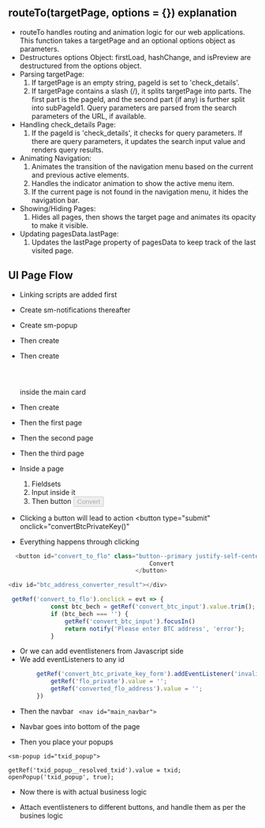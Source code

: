 ## routeTo(targetPage, options = {}) explanation 
- routeTo handles routing and animation logic for our web applications. This function takes a targetPage and an optional options object as parameters.
- Destructures options Object: firstLoad, hashChange, and isPreview are destructured from the options object.
- Parsing targetPage:
  1. If targetPage is an empty string, pageId is set to 'check_details'.
  2. If targetPage contains a slash (/), it splits targetPage into parts. The first part is the pageId, and the second part (if any) is further split into subPageId1.
Query parameters are parsed from the search parameters of the URL, if available.
- Handling check_details Page:
  1. If the pageId is 'check_details', it checks for query parameters. If there are query parameters, it updates the search input value and renders query results.
- Animating Navigation:
  1. Animates the transition of the navigation menu based on the current and previous active elements.
  2. Handles the indicator animation to show the active menu item.
  3. If the current page is not found in the navigation menu, it hides the navigation bar.
- Showing/Hiding Pages:
  1. Hides all pages, then shows the target page and animates its opacity to make it visible.
- Updating pagesData.lastPage:
  1. Updates the lastPage property of pagesData to keep track of the last visited page.

## UI Page Flow
- Linking scripts are added first

- Create sm-notifications thereafter
- Create sm-popup

- Then create <div id="main_card">

- Then create <header></header> inside the main card

- Then create <main id="pages_container" class="grid">

- Then the first page <div id="check_details" class="page hidden">
- Then the second page <div id="send" class="page">
- Then the third page <div id="convert_key" class="page hidden flex flex-direction-column gap-1-5">


- Inside a page
  1. Fieldsets
  2. Input inside it
  3. Then button <button type="submit" onclick="convertBtcPrivateKey()" class="button button--primary cta" disabled="">Convert</button>

- Clicking a button will lead to action <button type="submit" onclick="convertBtcPrivateKey()" 

- Everything happens through clicking

```javascript
  <button id="convert_to_flo" class="button--primary justify-self-center cta" type="submit" disabled="">
                                        Convert
                                    </button>

<div id="btc_address_converter_result"></div>

 getRef('convert_to_flo').onclick = evt => {
            const btc_bech = getRef('convert_btc_input').value.trim();
            if (btc_bech === '') {
                getRef('convert_btc_input').focusIn()
                return notify('Please enter BTC address', 'error');
            }

```

- Or we can add eventlisteners from Javascript side
- We add eventListeners to any id
```javascript
        getRef('convert_btc_private_key_form').addEventListener('invalid', e => {
            getRef('flo_private').value = '';
            getRef('converted_flo_address').value = '';
        })
```

- Then the navbar
` <nav id="main_navbar">`
- Navbar goes into bottom of the page

- Then you place your popups
```
<sm-popup id="txid_popup">

getRef('txid_popup__resolved_txid').value = txid;
openPopup('txid_popup', true);
```

- Now there is <script id="ui_utils"> this is the script with UI Javascript logic

- And finally the <script></script> with actual business logic
 
- Attach eventlisteners to different buttons, and handle them as per the busines logic
